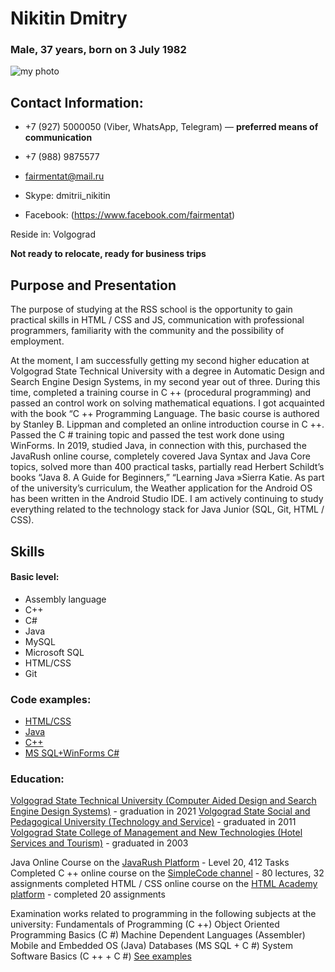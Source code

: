 # Nikitin Dmitry # 
### Male, 37 years, born on 3 July 1982  

![my photo](/rsschool-cv/images/ya.png)


## Contact Information:
* +7 (927) 5000050  (Viber, WhatsApp, Telegram)  — __preferred means of communication__  

* +7 (988) 9875577  

* fairmentat@mail.ru

* Skype: dmitrii_nikitin  

* Facebook: (https://www.facebook.com/fairmentat)

Reside in: Volgograd  

__Not ready to relocate, ready for business trips__ 

## Purpose and Presentation  

The purpose of studying at the RSS school is the opportunity to gain practical skills in HTML / CSS and JS, communication with professional programmers, familiarity with the community and the possibility of employment.

At the moment, I am successfully getting my second higher education at Volgograd State Technical University with a degree in Automatic Design and Search Engine Design Systems, in my second year out of three. During this time,  completed a training course in C ++ (procedural programming) and passed an control work on solving mathematical equations. I got acquainted with the book “C ++ Programming Language. The basic course is authored by Stanley B. Lippman and completed an online introduction course in C ++. Passed the C # training topic and passed the test work done using WinForms.
In 2019, studied Java, in connection with this, purchased the JavaRush online course, completely covered Java Syntax and Java Core topics, solved more than 400 practical tasks, partially read Herbert Schildt’s books “Java 8. A Guide for Beginners,” “Learning Java »Sierra Katie. As part of the university’s curriculum, the Weather application for the Android OS has been written in the Android Studio IDE. I am actively continuing to study everything related to the technology stack for Java Junior (SQL, Git, HTML / CSS).

## Skills ##

#### Basic level: ####
* Assembly language
* C++ 
* С# 
* Java 
* MySQL
* Microsoft SQL
* HTML/CSS
* Git

### Code examples: ###

* [HTML/CSS](https://fairmentat.github.io/test/portfolio-step-1/)
* [Java](https://github.com/fairmentat/DOMINATOR.git)
* [C++](https://github.com/fairmentat/Labs.git)
* [MS SQL+WinForms C#](https://github.com/fairmentat/Labs.git)

### Education: ###

[Volgograd State Technical University (Computer Aided Design and Search Engine Design Systems)](http://www.vstu.ru/university/fakultety-i-kafedry/fakultet-elektroniki-i-vychislitelnoy-tekhniki/kafedry/kafedra-sapr/) - graduation in 2021
[Volgograd State Social and Pedagogical University (Technology and Service)](https://vspu.ru/dfey) - graduated in 2011
[Volgograd State College of Management and New Technologies (Hotel Services and Tourism)](http://www.vgkuint.ru/) - graduated in 2003

Java Online Course on the [JavaRush Platform](https://javarush.ru/) - Level 20, 412 Tasks Completed
C ++ online course on the [SimpleCode channel](https://www.youtube.com/channel/UCtLKO1Cb2GVNrbU7Fi0pM0w) - 80 lectures, 32 assignments completed
HTML / CSS online course on the [HTML Academy platform](https://htmlacademy.ru/) - completed 20 assignments

Examination works related to programming in the following subjects at the university:
Fundamentals of Programming (C ++)
Object Oriented Programming Basics (C #)
Machine Dependent Languages ​​(Assembler)
Mobile and Embedded OS (Java)
Databases (MS SQL + C #)
System Software Basics (C ++ + C #)
[See examples](https://cloud.mail.ru/public/4LoW/42D1hk8r4)












